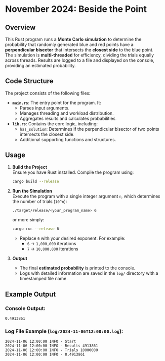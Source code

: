 # November 2024: Beside the Point

## Overview

This Rust program runs a **Monte Carlo simulation** to determine the probability that randomly generated blue and red points have a **perpendicular bisector** that intersects the **closest side** to the blue point. The simulation is **multi-threaded** for efficiency, dividing the trials equally across threads. Results are logged to a file and displayed on the console, providing an estimated probability.


## Code Structure

The project consists of the following files:

- **`main.rs`**: The entry point for the program. It:
  - Parses input arguments.
  - Manages threading and workload distribution.
  - Aggregates results and calculates probabilities.
- **`lib.rs`**: Contains the core logic, including:
  - `has_solution`: Determines if the perpendicular bisector of two points intersects the closest side.
  - Additional supporting functions and structures.


## Usage

1. **Build the Project**  
   Ensure you have Rust installed. Compile the program using:
   ```bash
   cargo build --release
   ```

2. **Run the Simulation**  
   Execute the program with a single integer argument `n`, which determines the number of trials (`10^n`):
   ```bash
   ./target/release/<your_program_name> 6
   ```
   or more simply: 
   ```bash
   cargo run --release 6
   ```


   - Replace `6` with your desired exponent. For example:
     - `6` -> `1,000,000` iterations
     - `7` -> `10,000,000` iterations

3. **Output**  
   - The final **estimated probability** is printed to the console.  
   - Logs with detailed information are saved in the `log/` directory with a timestamped file name.

## Example Output

### Console Output:
```bash
0.4913861
```

### Log File Example (`log/2024-11-06T12:00:00.log`):
```
2024-11-06 12:00:00 INFO - Start
2024-11-06 12:00:00 INFO - Results 4913861
2024-11-06 12:00:00 INFO - Trials 10000000
2024-11-06 12:00:00 INFO - 0.4913861
```